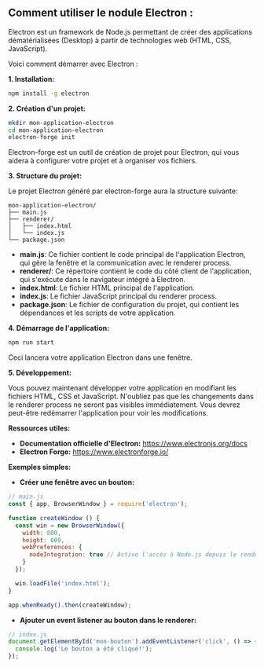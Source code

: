 ## Comment utiliser le nodule Electron :

Electron est un framework de Node.js permettant de créer des applications dématérialisées (Desktop) à partir de technologies web (HTML, CSS, JavaScript). 

Voici comment démarrer avec Electron :

**1. Installation:**

```bash
npm install -g electron
```

**2. Création d'un projet:**

```bash
mkdir mon-application-electron
cd mon-application-electron
electron-forge init
```

Electron-forge est un outil de création de projet pour Electron, qui vous aidera à configurer votre projet et à organiser vos fichiers.

**3. Structure du projet:**

Le projet Electron généré par electron-forge aura la structure suivante:

```
mon-application-electron/
├── main.js
├── renderer/
│   ├── index.html
│   └── index.js
└── package.json
```

* **main.js**:  Ce fichier contient le code principal de l'application Electron, qui gère la fenêtre et la communication avec le renderer process.
* **renderer/**: Ce répertoire contient le code du côté client de l'application, qui s'exécute dans le navigateur intégré à Electron.
* **index.html**:  Le fichier HTML principal de l'application.
* **index.js**: Le fichier JavaScript principal du renderer process.
* **package.json**: Le fichier de configuration du projet, qui contient les dépendances et les scripts de votre application.

**4. Démarrage de l'application:**

```bash
npm run start
```

Ceci lancera votre application Electron dans une fenêtre.

**5. Développement:**

Vous pouvez maintenant développer votre application en modifiant les fichiers HTML, CSS et JavaScript. N'oubliez pas que les changements dans le renderer process ne seront pas visibles immédiatement. Vous devrez peut-être redémarrer l'application pour voir les modifications.

**Ressources utiles:**

* **Documentation officielle d'Electron:** https://www.electronjs.org/docs
* **Electron Forge:** https://www.electronforge.io/

**Exemples simples:**

* **Créer une fenêtre avec un bouton:**

```javascript
// main.js
const { app, BrowserWindow } = require('electron');

function createWindow () {
  const win = new BrowserWindow({
    width: 800,
    height: 600,
    webPreferences: {
      nodeIntegration: true // Active l'accès à Node.js depuis le renderer
    }
  });

  win.loadFile('index.html');
}

app.whenReady().then(createWindow);
```

* **Ajouter un event listener au bouton dans le renderer:**

```javascript
// index.js
document.getElementById('mon-bouton').addEventListener('click', () => {
  console.log('Le bouton a été cliqué!');
});
```



